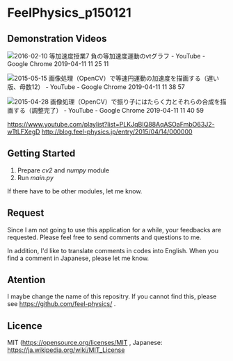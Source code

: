 # FeelPhysics_p150121

## Demonstration Videos

![2016-02-10 等加速度授業7 負の等加速度運動のvtグラフ - YouTube - Google Chrome 2019-04-11 11 25 11](https://user-images.githubusercontent.com/129954/55926889-0ace2f80-5c4e-11e9-836f-ab1277577a18.png)

![2015-05-15 画像処理（OpenCV）で等速円運動の加速度を描画する（遅い版、母数12） - YouTube - Google Chrome 2019-04-11 11 38 57](https://user-images.githubusercontent.com/129954/55927007-76b09800-5c4e-11e9-861e-9fb2cfe96d22.png)

![2015-04-28 画像処理（OpenCV）で振り子にはたらく力とそれらの合成を描画する（調整完了） - YouTube - Google Chrome 2019-04-11 11 40 59](https://user-images.githubusercontent.com/129954/55927086-b8d9d980-5c4e-11e9-984a-a5983bba37f6.png)

https://www.youtube.com/playlist?list=PLKJqBIQ88AqASOaFmbO63J2-wTtLFXegD
http://blog.feel-physics.jp/entry/2015/04/14/000000

## Getting Started

1. Prepare *cv2* and *numpy* module
2. Run *main.py*

If there have to be other modules, let me know.

## Request
Since I am not going to use this application for a while, your feedbacks are requested. 
Please feel free to send comments and questions to me.

In addition, I'd like to translate comments in codes into English.
When you find a comment in Japanese, please let me know.

## Atention
I maybe change the name of this repositry. 
If you cannot find this, please see https://github.com/feel-physics/ .

## Licence
MIT (https://opensource.org/licenses/MIT , Japanese: https://ja.wikipedia.org/wiki/MIT_License
